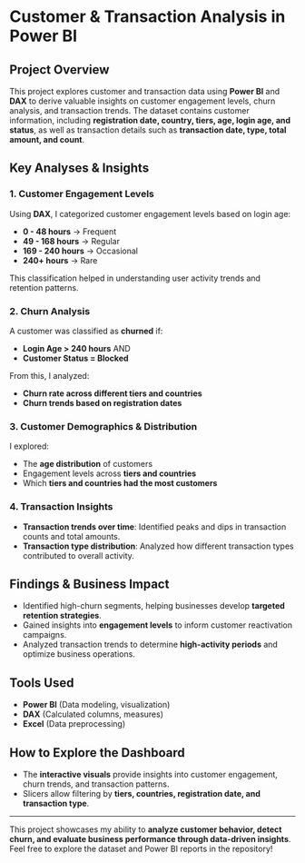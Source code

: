 # Customer & Transaction Analysis in Power BI

## Project Overview
This project explores customer and transaction data using **Power BI** and **DAX** to derive valuable insights on customer engagement levels, churn analysis, and transaction trends. The dataset contains customer information, including **registration date, country, tiers, age, login age, and status**, as well as transaction details such as **transaction date, type, total amount, and count**.

## Key Analyses & Insights

### **1. Customer Engagement Levels**
Using **DAX**, I categorized customer engagement levels based on login age:
- **0 - 48 hours** → Frequent
- **49 - 168 hours** → Regular
- **169 - 240 hours** → Occasional
- **240+ hours** → Rare

This classification helped in understanding user activity trends and retention patterns.

### **2. Churn Analysis**
A customer was classified as **churned** if:
- **Login Age > 240 hours** AND
- **Customer Status = Blocked**

From this, I analyzed:
- **Churn rate across different tiers and countries**
- **Churn trends based on registration dates**

### **3. Customer Demographics & Distribution**
I explored:
- The **age distribution** of customers
- Engagement levels across **tiers and countries**
- Which **tiers and countries had the most customers**

### **4. Transaction Insights**
- **Transaction trends over time**: Identified peaks and dips in transaction counts and total amounts.
- **Transaction type distribution**: Analyzed how different transaction types contributed to overall activity.

## **Findings & Business Impact**
- Identified high-churn segments, helping businesses develop **targeted retention strategies**.
- Gained insights into **engagement levels** to inform customer reactivation campaigns.
- Analyzed transaction trends to determine **high-activity periods** and optimize business operations.

## **Tools Used**
- **Power BI** (Data modeling, visualization)
- **DAX** (Calculated columns, measures)
- **Excel** (Data preprocessing)

## **How to Explore the Dashboard**
- The **interactive visuals** provide insights into customer engagement, churn trends, and transaction patterns.
- Slicers allow filtering by **tiers, countries, registration date, and transaction type**.

---
This project showcases my ability to **analyze customer behavior, detect churn, and evaluate business performance through data-driven insights**. Feel free to explore the dataset and Power BI reports in the repository!


